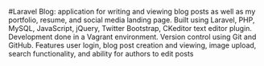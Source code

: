 #Laravel Blog:
application for writing and viewing blog posts as well as my portfolio, resume, and social media landing page. Built using Laravel, PHP, MySQL, JavaScript, jQuery, Twitter Bootstrap, CKeditor text editor plugin. Development done in a Vagrant environment. Version control using Git and GitHub. Features user login, blog post creation and viewing, image upload, search functionality, and ability for authors to edit posts
